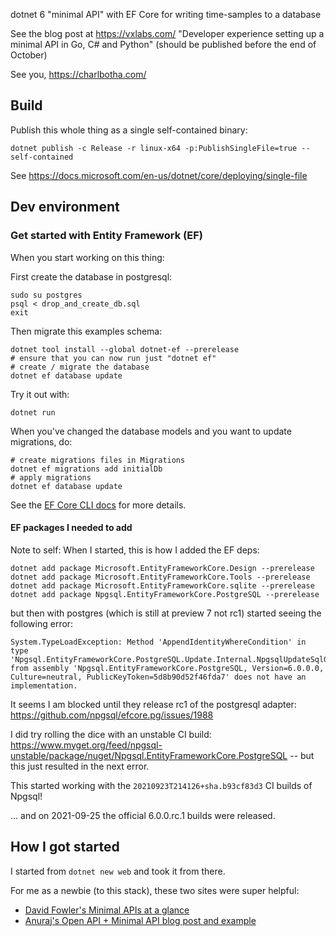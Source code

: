 dotnet 6 "minimal API" with EF Core for writing time-samples to a database

See the blog post at https://vxlabs.com/ "Developer experience setting up a
minimal API in Go, C# and Python" (should be published before the end of
October)

See you,
https://charlbotha.com/

## Build

Publish this whole thing as a single self-contained binary:

```shell
dotnet publish -c Release -r linux-x64 -p:PublishSingleFile=true --self-contained
```

See https://docs.microsoft.com/en-us/dotnet/core/deploying/single-file

## Dev environment

### Get started with Entity Framework (EF)

When you start working on this thing:

First create the database in postgresql:

```shell
sudo su postgres
psql < drop_and_create_db.sql
exit
```

Then migrate this examples schema:

```shell
dotnet tool install --global dotnet-ef --prerelease
# ensure that you can now run just "dotnet ef"
# create / migrate the database
dotnet ef database update
```

Try it out with:

```shell
dotnet run
```

When you've changed the database models and you want to update migrations, do:

```shell
# create migrations files in Migrations
dotnet ef migrations add initialDb
# apply migrations
dotnet ef database update
```
See the [EF Core CLI docs](https://docs.microsoft.com/en-us/ef/core/cli/dotnet) for more details.

#### EF packages I needed to add

Note to self: When I started, this is how I added the EF deps:

```shell
dotnet add package Microsoft.EntityFrameworkCore.Design --prerelease
dotnet add package Microsoft.EntityFrameworkCore.Tools --prerelease
dotnet add package Microsoft.EntityFrameworkCore.sqlite --prerelease
dotnet add package Npgsql.EntityFrameworkCore.PostgreSQL --prerelease
```
but then with postgres (which is still at preview 7 not rc1) started seeing the following error:

```
System.TypeLoadException: Method 'AppendIdentityWhereCondition' in type 'Npgsql.EntityFrameworkCore.PostgreSQL.Update.Internal.NpgsqlUpdateSqlGenerator' from assembly 'Npgsql.EntityFrameworkCore.PostgreSQL, Version=6.0.0.0, Culture=neutral, PublicKeyToken=5d8b90d52f46fda7' does not have an implementation.
```

It seems I am blocked until they release rc1 of the postgresql adapter: https://github.com/npgsql/efcore.pg/issues/1988

I did try rolling the dice with an unstable CI build:
https://www.myget.org/feed/npgsql-unstable/package/nuget/Npgsql.EntityFrameworkCore.PostgreSQL -- but this just resulted in the next error.

This started working with the `20210923T214126+sha.b93cf83d3` CI builds of Npgsql!

... and on 2021-09-25 the official 6.0.0.rc.1 builds were released.

## How I got started

I started from `dotnet new web` and took it from there.

For me as a newbie (to this stack), these two sites were super helpful:

- [David Fowler's Minimal APIs at a glance](https://gist.github.com/davidfowl/ff1addd02d239d2d26f4648a06158727)
- [Anuraj's Open API + Minimal API blog post and example](https://dotnetthoughts.net/openapi-support-for-aspnetcore-minimal-webapi/)
